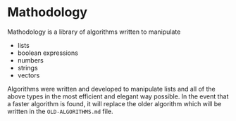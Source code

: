 # Mathodology

Mathodology is a library of algorithms written to manipulate
+ lists
+ boolean expressions
+ numbers
+ strings
+ vectors

Algorithms were written and developed to manipulate lists and all of the above types in the most efficient and elegant way possible. In the event that a faster algorithm is found, it will replace the older algorithm which will be written in the `OLD-ALGORITHMS.md` file. 
